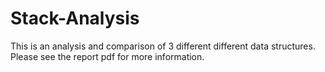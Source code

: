 # Stack-Analysis
This is an analysis and comparison of 3 different different data structures. Please see the report pdf for more information.
